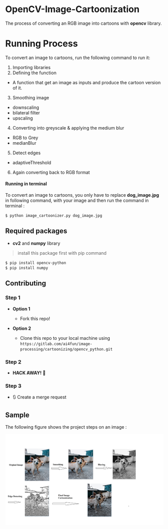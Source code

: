 # OpenCV-Image-Cartoonization

The process of converting an RGB image into cartoons with **opencv** library.


# Running Process

To convert an image to cartoons, run the following command to run it:
 1. Importing libraries
 2. Defining the function
 - A function that get an image as inputs and produce the cartoon version of it.
 3. Smoothing image
 - downscaling
 - bilateral filter
 - upscaling
 4. Converting into greyscale & applying the medium blur
 - RGB to Grey
 - medianBlur
 5. Detect  edges
 - adaptiveThreshold
 6. Again converting back to RGB format
 
 
#### Running in terminal

To convert an image to cartoons, you only have to replace **dog_image.jpg** in following command, with your image and then run the command in terminal : 

	$ python image_cartoonizer.py dog_image.jpg 
 


## Required packages

- **cv2**  and **numpy** library
> install this package first with pip command

    $ pip install opencv-python
    $ pip install numpy

## Contributing

### Step 1

-   **Option 1**
    
    -    Fork this repo!
-   **Option 2**
    
    -    Clone this repo to your local machine using `https://gitlab.com/ai4fun/image-processing/cartoonizing/opencv_python.git`
### Step 2

-   **HACK AWAY!** 🔨

### Step 3

-   🔃 Create a merge request


## Sample

The following figure shows the project steps on an image :

![plot](https://github.com/aliaminibagh/image-cartoonizing/blob/master/Cartoonization2.png)
